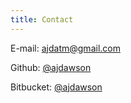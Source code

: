 ```yaml
---
title: Contact
---
```


E-mail: [ajdatm@gmail.com](mailto:ajdatm@gmail.com)

Github: [\@ajdawson](https://github.com/ajdawson)

Bitbucket: [\@ajdawson](https://bitbucket.org/ajdawson)
